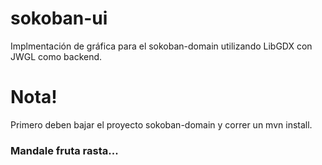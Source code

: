 # sokoban-ui
Implmentación de gráfica para el sokoban-domain utilizando LibGDX con JWGL como backend.

# Nota!
Primero deben bajar el proyecto sokoban-domain y correr un mvn install.

### Mandale fruta rasta...
